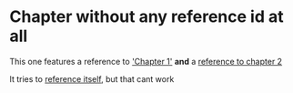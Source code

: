 # Chapter without any reference id at all

This one features a reference to ['Chapter 1'](#chapter-1) **and** a [reference to chapter 2](#chapter-2)

It tries to [reference itself](#chapter-3), but that cant work
